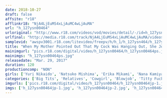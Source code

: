 ```yaml
---
date: 2018-10-27
draft: false
affsite: "r18"
afflinkr18: "NjA4LjEuMS4xLjAuMC4wLjAuMA"
url: "h_127ysn00464"
urloriginal: "http://www.r18.com/videos/vod/movies/detail/-/id=h_127ysn00464"
urlfinal: "http://media.r18.com/track/NjA4LjEuMS4xLjAuMC4wLjAuMA/videos/vod/movies/detail/-/id=h_127ysn00464"
samplevid: "awspv3001.r18.com/litevideo/freepv/h/h_1/h_127ysn464/h_127ysn464_dmb_w.mp4"
title: "When My Mother Pointed Out That My Cock Was Hanging Out, She Jokingly Said, 'Do You Have All Your Cum Saved Up?' But Little Did I Know How Serious She Was! She Must Have Been Seriously Horny, Because She Hungrily Devoured My Cock And I Was Like Butter In Her Hands"
mainimgurl: "pics.r18.com/digital/video/h_127ysn00464/h_127ysn00464ps.jpg"
mainimgs: "h_127ysn00464ps.jpg"
releasedate: "Mar. 29, 2017"
duration: 120
productioncomp: "NON"
girls: ['Yuri Nikaido', 'Natsuko Mishima', 'Erika Mikami', 'Nana Kamiyama', 'Shoko Furukawa']
categories: ['Big Tits', 'Relatives', 'Cowgirl', 'Blowjob', 'Titty Fuck', 'Hi-Def']
imgurls: ['pics.r18.com/digital/video/h_127ysn00464/h_127ysn00464jp-1.jpg', 'pics.r18.com/digital/video/h_127ysn00464/h_127ysn00464jp-2.jpg', 'pics.r18.com/digital/video/h_127ysn00464/h_127ysn00464jp-3.jpg', 'pics.r18.com/digital/video/h_127ysn00464/h_127ysn00464jp-4.jpg', 'pics.r18.com/digital/video/h_127ysn00464/h_127ysn00464jp-5.jpg', 'pics.r18.com/digital/video/h_127ysn00464/h_127ysn00464jp-6.jpg', 'pics.r18.com/digital/video/h_127ysn00464/h_127ysn00464jp-7.jpg', 'pics.r18.com/digital/video/h_127ysn00464/h_127ysn00464jp-8.jpg', 'pics.r18.com/digital/video/h_127ysn00464/h_127ysn00464jp-9.jpg', 'pics.r18.com/digital/video/h_127ysn00464/h_127ysn00464jp-10.jpg', 'pics.r18.com/digital/video/h_127ysn00464/h_127ysn00464jp-11.jpg', 'pics.r18.com/digital/video/h_127ysn00464/h_127ysn00464jp-12.jpg', 'pics.r18.com/digital/video/h_127ysn00464/h_127ysn00464jp-13.jpg', 'pics.r18.com/digital/video/h_127ysn00464/h_127ysn00464jp-14.jpg', 'pics.r18.com/digital/video/h_127ysn00464/h_127ysn00464jp-15.jpg', 'pics.r18.com/digital/video/h_127ysn00464/h_127ysn00464jp-16.jpg', 'pics.r18.com/digital/video/h_127ysn00464/h_127ysn00464jp-17.jpg', 'pics.r18.com/digital/video/h_127ysn00464/h_127ysn00464jp-18.jpg', 'pics.r18.com/digital/video/h_127ysn00464/h_127ysn00464jp-19.jpg', 'pics.r18.com/digital/video/h_127ysn00464/h_127ysn00464jp-20.jpg']
imgs: ['h_127ysn00464jp-1.jpg', 'h_127ysn00464jp-2.jpg', 'h_127ysn00464jp-3.jpg', 'h_127ysn00464jp-4.jpg', 'h_127ysn00464jp-5.jpg', 'h_127ysn00464jp-6.jpg', 'h_127ysn00464jp-7.jpg', 'h_127ysn00464jp-8.jpg', 'h_127ysn00464jp-9.jpg', 'h_127ysn00464jp-10.jpg', 'h_127ysn00464jp-11.jpg', 'h_127ysn00464jp-12.jpg', 'h_127ysn00464jp-13.jpg', 'h_127ysn00464jp-14.jpg', 'h_127ysn00464jp-15.jpg', 'h_127ysn00464jp-16.jpg', 'h_127ysn00464jp-17.jpg', 'h_127ysn00464jp-18.jpg', 'h_127ysn00464jp-19.jpg', 'h_127ysn00464jp-20.jpg']
---
```

